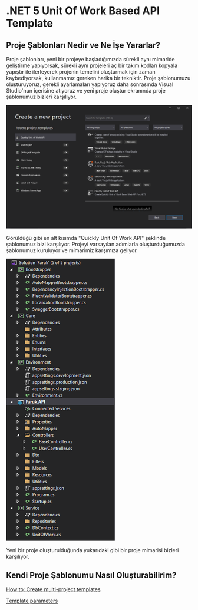 # .NET 5 Unit Of Work Based API Template

## Proje Şablonları Nedir ve Ne İşe Yararlar?
Proje şablonları, yeni bir projeye başladığımızda sürekli aynı mimaride geliştirme yapıyorsak, sürekli aynı projeleri aç bir takım kodları kopyala yapıştır ile ilerleyerek projenin temelini oluşturmak için zaman kaybediyorsak, kullanmamız gereken harika bir tekniktir. Proje şablonumuzu oluşturuyoruz, gerekli ayarlamaları yapıyoruz daha sonrasında Visual Studio'nun içerisine atıyoruz ve yeni proje oluştur ekranında proje şablonumuz bizleri karşılıyor.

![Create a New Project](https://github.com/RichWarrior/NET5-ProjectTemplate/blob/main/Images/CreateProject.PNG)

Görüldüğü gibi en alt kısımda "Quickly Unit Of Work API" şeklinde şablonumuz bizi karşılıyor. Projeyi varsayılan adımlarla oluşturduğumuzda şablonumuz kuruluyor ve mimarimiz karşımıza geliyor.

![ProjectStructure](https://github.com/RichWarrior/NET5-ProjectTemplate/blob/main/Images/ProjectStructure.PNG)

Yeni bir proje oluşturulduğunda yukarıdaki gibi bir proje mimarisi bizleri karşılıyor.

## Kendi Proje Şablonumu Nasıl Oluşturabilirim?

[How to: Create multi-project templates](https://docs.microsoft.com/en-us/visualstudio/ide/how-to-create-multi-project-templates?view=vs-2019#:~:text=Create%20a%20multi%2Dproject%20template%20from%20an%20existing%20solution,-Tip&text=On%20the%20Project%20menu%2C%20choose,template%2C%20and%20then%20choose%20Next.)

[Template parameters](https://docs.microsoft.com/en-us/visualstudio/ide/template-parameters?view=vs-2019)
